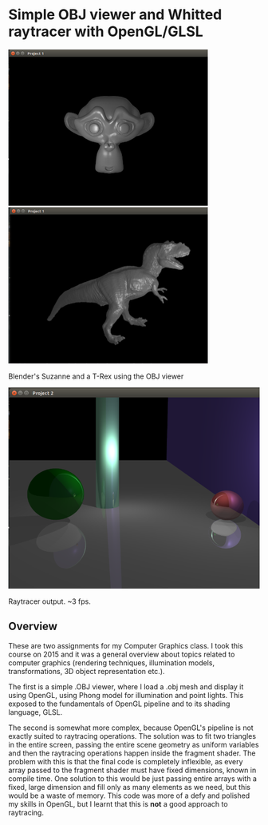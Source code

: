 # Simple OBJ viewer and Whitted raytracer with OpenGL/GLSL

<img src="https://github.com/luisclaudio26/CG-Project/raw/master/Suzanne.png" width="400"> <img src="https://github.com/luisclaudio26/CG-Project/raw/master/Tyra.png" width="400">

Blender's Suzanne and a T-Rex using the OBJ viewer

<img src="https://github.com/luisclaudio26/CG-Project/raw/master/raytracer.png" width="800">

Raytracer output. ~3 fps.

## Overview

These are two assignments for my Computer Graphics class. I took this course on 2015 and it was a general overview about topics related to computer graphics (rendering techniques, illumination models, transformations, 3D object representation etc.).

The first is a simple .OBJ viewer, where I load a .obj mesh and display it using OpenGL, using Phong model for illumination and point lights. This exposed to the fundamentals of OpenGL pipeline and to its shading language, GLSL.

The second is somewhat more complex, because OpenGL's pipeline is not exactly suited to raytracing operations. The solution was to fit two triangles in the entire screen, passing the entire scene geometry as uniform variables and then the raytracing operations happen inside the fragment shader. The problem with this is that the final code is completely inflexible, as every array passed to the fragment shader must have fixed dimensions, known in compile time. One solution to this would be just passing entire arrays with a fixed, large dimension and fill only as many elements as we need, but this would be a waste of memory. This code was more of a defy and polished my skills in OpenGL, but I learnt that this is **not** a good approach to raytracing.
